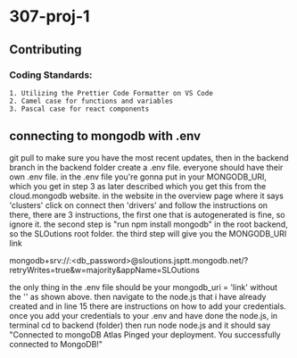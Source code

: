 # 307-proj-1


## Contributing
### Coding Standards:
    1. Utilizing the Prettier Code Formatter on VS Code
    2. Camel case for functions and variables
    3. Pascal case for react components

## connecting to mongodb with .env
git pull to make sure you have the most recent updates, then in the backend branch in the backend folder create a .env file. everyone should have their own .env file. in the .env file you're gonna put in your MONGODB_URI, which you get in step 3 as later described which you get this from the cloud.mongodb website. in the website in the overview page where it says 'clusters' click on connect then 'drivers' and follow the instructions on there, there are 3 instructions, the first one that is autogenerated is fine, so ignore it. the second step is "run npm install mongodb" in the root backend, so the SLOutions root folder. the third step will give you the MONGODB_URI link 

mongodb+srv://<username>:<db_password>@sloutions.jsptt.mongodb.net/?retryWrites=true&w=majority&appName=SLOutions

the only thing in the .env file should be your mongodb_uri = 'link' without the '' as shown above. then navigate to the node.js that i have already created and in line 15 there are instructions on how to add your credentials. once you add your credentials to your .env and have done the node.js, in terminal cd to backend (folder) then run node node.js and it should say "Connected to mongoDB Atlas Pinged your deployment. You successfully connected to MongoDB!"

